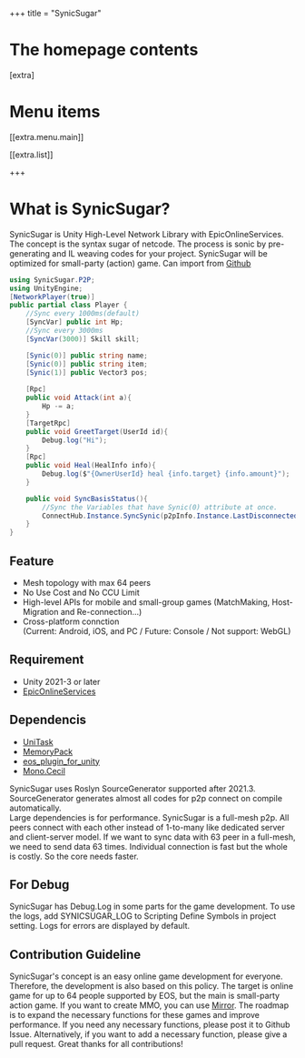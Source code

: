 +++
title = "SynicSugar"

# The homepage contents
[extra]

# Menu items
[[extra.menu.main]]

[[extra.list]]

+++
# What is SynicSugar?
SynicSugar is Unity High-Level Network Library with EpicOnlineServices. The concept is the syntax sugar of netcode. The process is sonic by pre-generating and IL weaving codes for your project. SynicSugar will be optimized for small-party (action) game. Can import from [Github](https://github.com/skeyll/SynicSugar)


```cs
using SynicSugar.P2P;
using UnityEngine;
[NetworkPlayer(true)]
public partial class Player {  
    //Sync every 1000ms(default)
    [SyncVar] public int Hp;
    //Sync every 3000ms
    [SyncVar(3000)] Skill skill;

    [Synic(0)] public string name;
    [Synic(0)] public string item;
    [Synic(1)] public Vector3 pos;
    
    [Rpc] 
    public void Attack(int a){
        Hp -= a;
    }
    [TargetRpc]
    public void GreetTarget(UserId id){
        Debug.log("Hi");
    }
    [Rpc]
    public void Heal(HealInfo info){
        Debug.log($"{OwnerUserId} heal {info.target} {info.amount}");
    }

    public void SyncBasisStatus(){
        //Sync the Variables that have Synic(0) attribute at once.
        ConnectHub.Instance.SyncSynic(p2pInfo.Instance.LastDisconnectedUsersId, 0);
    }
}
```

## Feature
 - Mesh topology with max 64 peers
 - No Use Cost and No CCU Limit
 - High-level APIs for mobile and small-group games (MatchMaking, Host-Migration and Re-connection...)
 - Cross-platform connction <br>
    (Current: Android, iOS, and PC / Future: Console / Not support: WebGL)

## Requirement
 - Unity 2021-3 or later
 - [EpicOnlineServices](https://dev.epicgames.com/en-US/services)

## Dependencis
- [UniTask](https://github.com/Cysharp/UniTask)
- [MemoryPack](https://github.com/Cysharp/MemoryPack)
- [eos_plugin_for_unity](https://github.com/PlayEveryWare/eos_plugin_for_unity)
- [Mono.Cecil](https://github.com/jbevain/cecil)

 SynicSugar uses Roslyn SourceGenerator supported after 2021.3. SourceGenerator generates almost all codes for p2p connect on compile automatically.  
Large dependencies is for performance. SynicSugar is a full-mesh p2p. All peers connect with each other instead of 1-to-many like dedicated server and client-server model. If we want to sync data with 63 peer in a full-mesh, we need to send data 63 times. Individual connection is fast but the whole is costly. So the core needs faster. 

## For Debug
SynicSugar has Debug.Log in some parts for the game development. To use the logs, add SYNICSUGAR_LOG to Scripting Define Symbols in project setting. Logs for errors are displayed by default.

## Contribution Guideline
SynicSugar's concept is an easy online game development for everyone. Therefore, the development is also based on this policy. The target is online game for up to 64 people supported by EOS, but the main is small-party action game. If you want to create MMO, you can use [Mirror](https://github.com/MirrorNetworking/Mirror). 
The roadmap is to expand the necessary functions for these games and improve performance. If you need any necessary functions, please post it to Github Issue. Alternatively, if you want to add a necessary function, please give a pull request. Great thanks for all contributions!